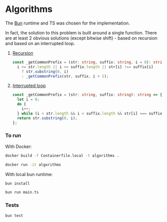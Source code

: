 # Algorithms

The [Bun](https://bun.sh/) runtime and TS was chosen for the implementation.

In fact, the solution to this problem is built around a single function. There are at least 2 obvious solutions (except bitwise shift) - based on recursion and based on an interrupted loop.

1. [Recursion](/Utils/module.ts#L30-L37)

   ```TypeScript
   const _getCommonPrefix = (str: string, suffix: string, i = 0): string =>
     i >= str.length || i >= suffix.length || str[i] !== suffix[i]
       ? str.substring(0, i)
       : _getCommonPrefix(str, suffix, i + 1);
   ```

2. [Interrupted loop](/Utils/module.ts#L42-L49)

   ```TypeScript
   const _getCommonPrefix = (str: string, suffix: string): string => {
     let i = 0;
     do {
       i++;
     } while (i < str.length && i < suffix.length && str[i] === suffix[i]);
     return str.substring(0, i);
   };
   ```

### To run

With Docker:

```bash
docker build -f Containerfile.local -t algorithms .

docker run -it algorithms
```

With local bun runtime:

```bash
bun install

bun run main.ts
```

### Tests

```bash
bun test
```
